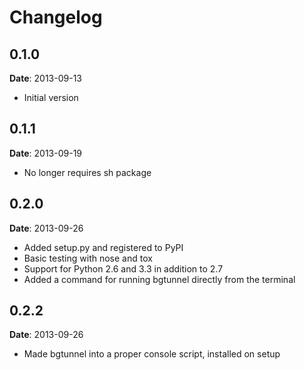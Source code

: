 # Changelog

## 0.1.0

**Date**: 2013-09-13

* Initial version

## 0.1.1

**Date**: 2013-09-19

* No longer requires sh package

## 0.2.0

**Date**: 2013-09-26

* Added setup.py and registered to PyPI
* Basic testing with nose and tox
* Support for Python 2.6 and 3.3 in addition to 2.7
* Added a command for running bgtunnel directly from the terminal

## 0.2.2

**Date**: 2013-09-26

* Made bgtunnel into a proper console script, installed on setup
